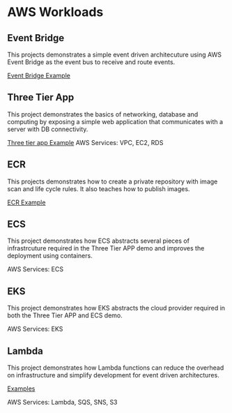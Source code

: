# AWS Workloads

## Event Bridge
This projects demonstrates a simple event driven architecuture using AWS Event Bridge as the event bus to receive and route events.

[Event Bridge Example](./event-bridge/)

## Three Tier App
This project demonstrates the basics of networking, database and computing by exposing a simple web application that communicates with a server with DB connectivity.

[Three tier app Example](./three-tier-app/)
AWS Services: VPC, EC2, RDS

## ECR
This projects demonstrates how to create a private repository with image scan and life cycle rules. It also teaches how to publish images.

[ECR Example](/ecr/)

## ECS
This project demonstrates how ECS abstracts several pieces of infrastrcuture required in the Three Tier APP demo and improves the deployment using containers.

AWS Services: ECS

## EKS
This project demonstrates how EKS abstracts the cloud provider required in both the Three Tier APP and ECS demo.

AWS Services: EKS

## Lambda
This project demonstrates how Lambda functions can reduce the overhead on infrastructure and simplify development for event driven architectures.

[Examples](./lambda/)

AWS Services: Lambda, SQS, SNS, S3